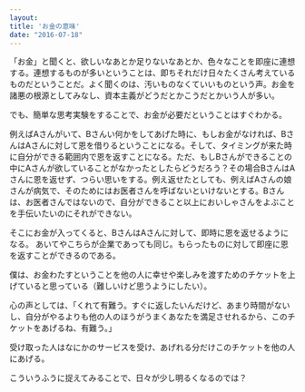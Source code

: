 ```yaml
---
layout:
title: 'お金の意味'
date: "2016-07-18"
---
```


「お金」と聞くと、欲しいなあとか足りないなあとか、色々なことを即座に連想する。連想するものが多いということは、即ちそれだけ日々たくさん考えているものだということだ。よく聞くのは、汚いものなくていいものという声。お金を諸悪の根源としてみなし、資本主義がどうだとかこうだとかいう人が多い。

でも、簡単な思考実験をすることで、お金が必要だということはすぐわかる。

例えばAさんがいて、Bさんい何かをしてあげた時に、もしお金がなければ、BさんはAさんに対して恩を借りるということになる。そして、タイミングが来た時に自分ができる範囲内で恩を返すことになる。ただ、もしBさんができることの中にAさんが欲していることがなかったとしたらどうだろう？その場合BさんはAさんに恩を返せず、つらい思いをする。例え返せたとしても、例えばAさんの娘さんが病気で、そのためにはお医者さんを呼ばないといけないとする。Bさんは、お医者さんではないので、自分ができること以上においしゃさんをよぶことを手伝いたいのにそれができない。

そこにお金が入ってくると、BさんはAさんに対して、即時に恩を返せるようになる。
あいてやこちらが企業であっても同じ。もらったものに対して即座に恩を返すことができるのである。

僕は、お金わたすということを他の人に幸せや楽しみを渡すためのチケットを上げていると思っている（難しいけど思うようにしたい）。

心の声としては、「くれて有難う。すぐに返したいんだけど、あまり時間がないし、自分がやるよりも他の人のほうがうまくあなたを満足させれるから、このチケットをあげるね、有難う。」

受け取った人はなにかのサービスを受け、あげれる分だけこのチケットを他の人にあげる。

こういうふうに捉えてみることで、日々が少し明るくなるのでは？
